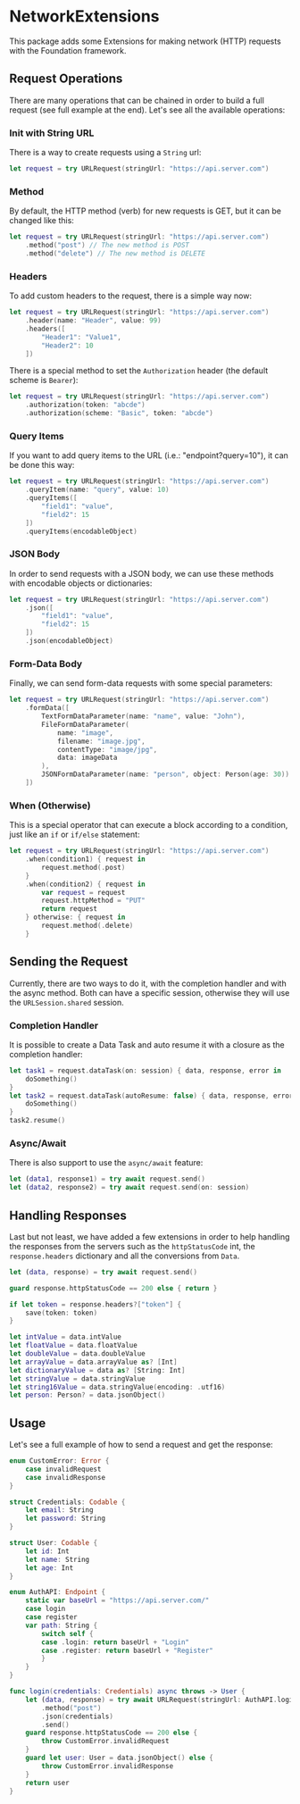 # NetworkExtensions

This package adds some Extensions for making network (HTTP) requests with the Foundation framework.

## Request Operations

There are many operations that can be chained in order to build a full request (see full example at the end). Let's see all the available operations:

### Init with String URL

There is a way to create requests using a `String` url:

```swift
let request = try URLRequest(stringUrl: "https://api.server.com")
```

### Method

By default, the HTTP method (verb) for new requests is GET, but it can be changed like this:

```swift
let request = try URLRequest(stringUrl: "https://api.server.com")
	.method("post") // The new method is POST
	.method("delete") // The new method is DELETE
```

### Headers

To add custom headers to the request, there is a simple way now:

```swift
let request = try URLRequest(stringUrl: "https://api.server.com")
	.header(name: "Header", value: 99)
	.headers([
		"Header1": "Value1",
		"Header2": 10
	])
```

There is a special method to set the `Authorization` header (the default scheme is `Bearer`):

```swift
let request = try URLRequest(stringUrl: "https://api.server.com")
	.authorization(token: "abcde")
	.authorization(scheme: "Basic", token: "abcde")
```

### Query Items

If you want to add query items to the URL (i.e.: "endpoint?query=10"), it can be done this way:


```swift
let request = try URLRequest(stringUrl: "https://api.server.com")
	.queryItem(name: "query", value: 10)
	.queryItems([
		"field1": "value",
		"field2": 15
	])
	.queryItems(encodableObject)
```

### JSON Body

In order to send requests with a JSON body, we can use these methods with encodable objects or dictionaries:

```swift
let request = try URLRequest(stringUrl: "https://api.server.com")
	.json([
		"field1": "value",
		"field2": 15
	])
	.json(encodableObject)
```

### Form-Data Body

Finally, we can send form-data requests with some special parameters:

```swift
let request = try URLRequest(stringUrl: "https://api.server.com")
	.formData([
		TextFormDataParameter(name: "name", value: "John"),
		FileFormDataParameter(
			name: "image",
			filename: "image.jpg",
			contentType: "image/jpg",
			data: imageData
		),
		JSONFormDataParameter(name: "person", object: Person(age: 30))
	])
```

### When (Otherwise)

This is a special operator that can execute a block according to a condition, just like an `if` or `if/else` statement:

```swift
let request = try URLRequest(stringUrl: "https://api.server.com")
	.when(condition1) { request in
		request.method(.post)
	}
	.when(condition2) { request in
		var request = request
		request.httpMethod = "PUT"
		return request
	} otherwise: { request in
		request.method(.delete)
	}
```

## Sending the Request

Currently, there are two ways to do it, with the completion handler and with the async method. Both can have a specific session, otherwise they will use the `URLSession.shared` session.

### Completion Handler

It is possible to create a Data Task and auto resume it with a closure as the completion handler:

```swift
let task1 = request.dataTask(on: session) { data, response, error in
	doSomething()
}
let task2 = request.dataTask(autoResume: false) { data, response, error in
	doSomething()
}
task2.resume()
```

### Async/Await

There is also support to use the `async/await` feature:

```swift
let (data1, response1) = try await request.send()
let (data2, response2) = try await request.send(on: session)
```

## Handling Responses

Last but not least, we have added a few extensions in order to help handling the responses from the servers such as the `httpStatusCode` int, the `response.headers` dictionary and all the conversions from `Data`.

```swift
let (data, response) = try await request.send()

guard response.httpStatusCode == 200 else { return }

if let token = response.headers?["token"] {
	save(token: token)
}

let intValue = data.intValue
let floatValue = data.floatValue
let doubleValue = data.doubleValue
let arrayValue = data.arrayValue as? [Int]
let dictionaryValue = data as? [String: Int]
let stringValue = data.stringValue
let string16Value = data.stringValue(encoding: .utf16)
let person: Person? = data.jsonObject()
```

## Usage

Let's see a full example of how to send a request and get the response:

```swift
enum CustomError: Error {
	case invalidRequest
	case invalidResponse
}

struct Credentials: Codable {
	let email: String
	let password: String
}

struct User: Codable {
	let id: Int
	let name: String
	let age: Int
}

enum AuthAPI: Endpoint {
	static var baseUrl = "https://api.server.com/"
	case login
	case register
	var path: String {
		switch self {
		case .login: return baseUrl + "Login"
		case .register: return baseUrl + "Register"
		}
	}
}

func login(credentials: Credentials) async throws -> User {
	let (data, response) = try await URLRequest(stringUrl: AuthAPI.login.path)
		.method("post")
		.json(credentials)
		.send()
	guard response.httpStatusCode == 200 else {
		throw CustomError.invalidRequest
	}
	guard let user: User = data.jsonObject() else {
		throw CustomError.invalidResponse
	}
	return user
}
```
